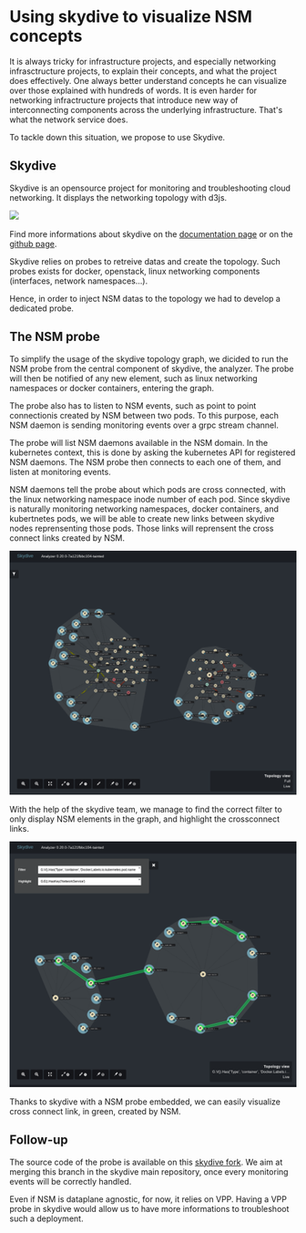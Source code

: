 # Using skydive to visualize NSM concepts

It is always tricky for infrastructure projects, and especially networking infrasctructure projects, to explain their concepts, and what the project does effectively.
One always better understand concepts he can visualize over those explained with hundreds of words.
It is even harder for networking infractructure projects that introduce new way of interconnecting components across the underlying infrastructure. That's what the network service does.

To tackle down this situation, we propose to use Skydive.

## Skydive

Skydive is an opensource project for monitoring and troubleshooting cloud networking. It displays the networking topology with d3js.

![](https://github.com/skydive-project/skydive.network/raw/images/overview.gif)

Find more informations about skydive on the [documentation page](http://skydive.network/documentation/) or on the [github page](https://github.com/skydive-project/skydive).

Skydive relies on probes to retreive datas and create the topology. Such probes exists for docker, openstack, linux networking components (interfaces, network namespaces...).

Hence, in order to inject NSM datas to the topology we had to develop a dedicated probe.

## The NSM probe

To simplify the usage of the skydive topology graph, we dicided to run the NSM probe from the central component of skydive, the analyzer. The probe will then be notified of any new element, such as linux networking namespaces or docker containers, entering the graph.

The probe also has to listen to NSM events, such as point to point connectionis created by NSM between two pods. To this purpose, each NSM daemon is sending monitoring events over a grpc stream channel.

The probe will list NSM daemons available in the NSM domain. In the kubernetes context, this is done by asking the kubernetes API for registered NSM daemons. The NSM probe then connects to each one of them, and listen at monitoring events.

NSM daemons tell the probe about which pods are cross connected, with the linux networking namespace inode number of each pod. Since skydive is naturally monitoring networking namespaces, docker containers, and kubertnetes pods, we will be able to create new links between skydive nodes reprensenting those pods. Those links will reprensent the cross connect links created by NSM.

![](../../static/img/skydive-all.png)

With the help of the skydive team, we manage to find the correct filter to only display NSM elements in the graph, and highlight the crossconnect links.

![](../../static/img/skydive-nsm.png)

Thanks to skydive with a NSM probe embedded, we can easily visualize cross connect link, in green, created by NSM.

## Follow-up

The source code of the probe is available on this [skydive fork](https://github.com/Orange-OpenSource/skydive/tree/nsm). We aim at merging this branch in the skydive main repository, once every monitoring events will be correctly handled.

Even if NSM is dataplane agnostic, for now, it relies on VPP. Having a VPP probe in skydive would allow us to have more informations to troubleshoot such a deployment.
